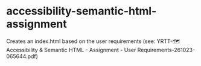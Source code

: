 # accessibility-semantic-html-assignment

Creates an index.html based on the user requirements (see: YRTT-🗺 Accessibility & Semantic HTML - Assignment - User Requirements-261023-065644.pdf)
